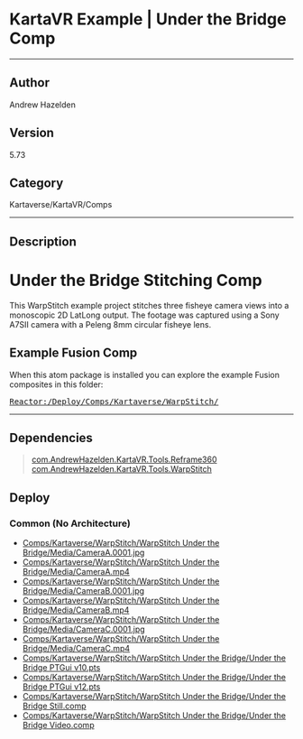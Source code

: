 # KartaVR Example | Under the Bridge Comp
___

## Author
Andrew Hazelden

## Version
5.73

## Category
Kartaverse/KartaVR/Comps

___

## Description
<h1>Under the Bridge Stitching Comp</h1>
	
<p>This WarpStitch example project stitches three fisheye camera views into a monoscopic 2D LatLong output. The footage was captured using a Sony A7SII camera with a Peleng 8mm circular fisheye lens.</p>

<h2>Example Fusion Comp</h2>
<p>When this atom package is installed you can explore the example Fusion composites in this folder:</p>
<pre><a href="file://Reactor:/Deploy/Comps/Kartaverse/WarpStitch/">Reactor:/Deploy/Comps/Kartaverse/WarpStitch/</a></pre>



___

## Dependencies

> [com.AndrewHazelden.KartaVR.Tools.Reframe360](com.AndrewHazelden.KartaVR.Tools.Reframe360.md)  
> [com.AndrewHazelden.KartaVR.Tools.WarpStitch](com.AndrewHazelden.KartaVR.Tools.WarpStitch.md)  
## Deploy

### Common (No Architecture)

<ul>
<li><a href="https://gitlab.com/WeSuckLess/Reactor/-/blob/master/Atoms/com.AndrewHazelden.KartaVR.Comps.WarpStitch.UnderTheBridge/Comps/Kartaverse/WarpStitch/WarpStitch Under the Bridge/Media/CameraA.0001.jpg?ref_type=heads">Comps/Kartaverse/WarpStitch/WarpStitch Under the Bridge/Media/CameraA.0001.jpg</a></li>
<li><a href="https://gitlab.com/WeSuckLess/Reactor/-/blob/master/Atoms/com.AndrewHazelden.KartaVR.Comps.WarpStitch.UnderTheBridge/Comps/Kartaverse/WarpStitch/WarpStitch Under the Bridge/Media/CameraA.mp4?ref_type=heads">Comps/Kartaverse/WarpStitch/WarpStitch Under the Bridge/Media/CameraA.mp4</a></li>
<li><a href="https://gitlab.com/WeSuckLess/Reactor/-/blob/master/Atoms/com.AndrewHazelden.KartaVR.Comps.WarpStitch.UnderTheBridge/Comps/Kartaverse/WarpStitch/WarpStitch Under the Bridge/Media/CameraB.0001.jpg?ref_type=heads">Comps/Kartaverse/WarpStitch/WarpStitch Under the Bridge/Media/CameraB.0001.jpg</a></li>
<li><a href="https://gitlab.com/WeSuckLess/Reactor/-/blob/master/Atoms/com.AndrewHazelden.KartaVR.Comps.WarpStitch.UnderTheBridge/Comps/Kartaverse/WarpStitch/WarpStitch Under the Bridge/Media/CameraB.mp4?ref_type=heads">Comps/Kartaverse/WarpStitch/WarpStitch Under the Bridge/Media/CameraB.mp4</a></li>
<li><a href="https://gitlab.com/WeSuckLess/Reactor/-/blob/master/Atoms/com.AndrewHazelden.KartaVR.Comps.WarpStitch.UnderTheBridge/Comps/Kartaverse/WarpStitch/WarpStitch Under the Bridge/Media/CameraC.0001.jpg?ref_type=heads">Comps/Kartaverse/WarpStitch/WarpStitch Under the Bridge/Media/CameraC.0001.jpg</a></li>
<li><a href="https://gitlab.com/WeSuckLess/Reactor/-/blob/master/Atoms/com.AndrewHazelden.KartaVR.Comps.WarpStitch.UnderTheBridge/Comps/Kartaverse/WarpStitch/WarpStitch Under the Bridge/Media/CameraC.mp4?ref_type=heads">Comps/Kartaverse/WarpStitch/WarpStitch Under the Bridge/Media/CameraC.mp4</a></li>
<li><a href="https://gitlab.com/WeSuckLess/Reactor/-/blob/master/Atoms/com.AndrewHazelden.KartaVR.Comps.WarpStitch.UnderTheBridge/Comps/Kartaverse/WarpStitch/WarpStitch Under the Bridge/Under the Bridge PTGui v10.pts?ref_type=heads">Comps/Kartaverse/WarpStitch/WarpStitch Under the Bridge/Under the Bridge PTGui v10.pts</a></li>
<li><a href="https://gitlab.com/WeSuckLess/Reactor/-/blob/master/Atoms/com.AndrewHazelden.KartaVR.Comps.WarpStitch.UnderTheBridge/Comps/Kartaverse/WarpStitch/WarpStitch Under the Bridge/Under the Bridge PTGui v12.pts?ref_type=heads">Comps/Kartaverse/WarpStitch/WarpStitch Under the Bridge/Under the Bridge PTGui v12.pts</a></li>
<li><a href="https://gitlab.com/WeSuckLess/Reactor/-/blob/master/Atoms/com.AndrewHazelden.KartaVR.Comps.WarpStitch.UnderTheBridge/Comps/Kartaverse/WarpStitch/WarpStitch Under the Bridge/Under the Bridge Still.comp?ref_type=heads">Comps/Kartaverse/WarpStitch/WarpStitch Under the Bridge/Under the Bridge Still.comp</a></li>
<li><a href="https://gitlab.com/WeSuckLess/Reactor/-/blob/master/Atoms/com.AndrewHazelden.KartaVR.Comps.WarpStitch.UnderTheBridge/Comps/Kartaverse/WarpStitch/WarpStitch Under the Bridge/Under the Bridge Video.comp?ref_type=heads">Comps/Kartaverse/WarpStitch/WarpStitch Under the Bridge/Under the Bridge Video.comp</a></li>
</ul>
